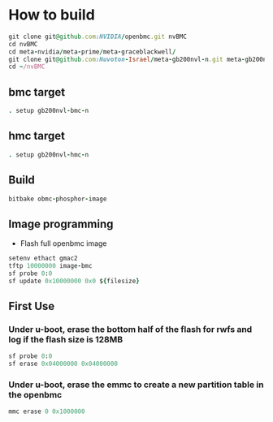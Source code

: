 # How to build
```ruby
git clone git@github.com:NVIDIA/openbmc.git nvBMC
cd nvBMC
cd meta-nvidia/meta-prime/meta-graceblackwell/
git clone git@github.com:Nuvoton-Israel/meta-gb200nvl-n.git meta-gb200nvl-n
cd ~/nvBMC
```

## bmc target
```ruby
. setup gb200nvl-bmc-n
```
## hmc target
```ruby
. setup gb200nvl-hmc-n
```
## Build
```ruby
bitbake obmc-phosphor-image
```
## Image programming

* Flash full openbmc image
```ruby
setenv ethact gmac2
tftp 10000000 image-bmc
sf probe 0:0
sf update 0x10000000 0x0 ${filesize}
```
## First Use
### Under u-boot, erase the bottom half of the flash for rwfs and log if the flash size is 128MB
```ruby
sf probe 0:0
sf erase 0x04000000 0x04000000
```
### Under u-boot, erase the emmc to create a new partition table in the openbmc
```ruby
mmc erase 0 0x1000000
```
